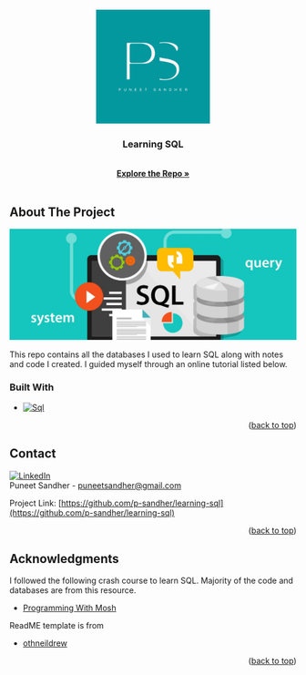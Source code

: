 <!-- Improved compatibility of back to top link: See: https://github.com/othneildrew/Best-README-Template/pull/73 -->
<a name="readme-top"></a>
<!--
*** Thanks for checking out the Best-README-Template. If you have a suggestion
*** that would make this better, please fork the repo and create a pull request
*** or simply open an issue with the tag "enhancement".
*** Don't forget to give the project a star!
*** Thanks again! Now go create something AMAZING! :D
-->



<!-- PROJECT SHIELDS -->
<!--
*** I'm using markdown "reference style" links for readability.
*** Reference links are enclosed in brackets [ ] instead of parentheses ( ).
*** See the bottom of this document for the declaration of the reference variables
*** for contributors-url, forks-url, etc. This is an optional, concise syntax you may use.
*** https://www.markdownguide.org/basic-syntax/#reference-style-links
-->



<!-- PROJECT LOGO -->
<br />
<div align="center">
  <a href="https://github.com/p-sandher/puneet-sandher-website">
    <img src="puneet-sandher-logo.png" alt="Logo" width="200" height="200">
  </a>

<h3 align="center">Learning SQL</h3>

  <p align="center">
    <br />
    <a href="https://github.com/p-sandher/learning-sql"><strong>Explore the Repo »</strong></a>
    <br />
    <br />
    

  </p>
</div>



<!-- ABOUT THE PROJECT -->
## About The Project

[![SQL Stock Image][product-screenshot]](https://github.com/p-sandher/learning-sql)

This repo contains all the databases I used to learn SQL along with notes and code I created. I guided myself through an online tutorial listed below.

### Built With

* [![Sql][Sql]][Sql-url]


<p align="right">(<a href="#readme-top">back to top</a>)</p>




<!-- CONTACT -->
## Contact


[![LinkedIn][linkedin-shield]][linkedin-url]
<br />
Puneet Sandher -  puneetsandher@gmail.com

Project Link: [https://github.com/p-sandher/learning-sql](https://github.com/p-sandher/learning-sql)


<p align="right">(<a href="#readme-top">back to top</a>)</p>



<!-- ACKNOWLEDGMENTS -->
## Acknowledgments

I followed the following crash course to learn SQL. Majority of the code and databases are from this resource.
* [Programming With Mosh](https://www.youtube.com/watch?v=7S_tz1z_5bA&ab_channel=ProgrammingwithMosh)


ReadME template is from 
* [othneildrew](https://github.com/othneildrew/Best-README-Template)


<p align="right">(<a href="#readme-top">back to top</a>)</p>



<!-- MARKDOWN LINKS & IMAGES -->
<!-- https://www.markdownguide.org/basic-syntax/#reference-style-links -->
[product-screenshot]: SQL-Stock-Image.jpeg

[linkedin-shield]: https://img.shields.io/badge/-LinkedIn-black.svg?style=for-the-badge&logo=linkedin&colorB=555
[linkedin-url]: https://www.linkedin.com/in/puneet-sandher/

[Sql]: 	https://img.shields.io/badge/MySQL-005C84?style=for-the-badge&logo=mysql&logoColor=white
[Sql-url]: https://www.mysql.com/


